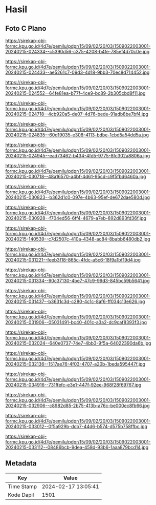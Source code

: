 # Hasil

## Foto C Plano

https://sirekap-obj-formc.kpu.go.id/4d7e/pemilu/pdpr/15/09/02/20/03/1509022003001-20240215-024334--c5390d56-c375-4208-b4fe-785ef4d70c0e.jpg

https://sirekap-obj-formc.kpu.go.id/4d7e/pemilu/pdpr/15/09/02/20/03/1509022003001-20240215-024433--ae5261c7-09d3-4d18-9bb3-70ec8d714452.jpg

https://sirekap-obj-formc.kpu.go.id/4d7e/pemilu/pdpr/15/09/02/20/03/1509022003001-20240215-024552--64fe81ea-b77f-4ce9-bc89-2b305cbd8f11.jpg

https://sirekap-obj-formc.kpu.go.id/4d7e/pemilu/pdpr/15/09/02/20/03/1509022003001-20240215-024718--4cb920a5-de07-4d76-bede-91adb8be7bf4.jpg

https://sirekap-obj-formc.kpu.go.id/4d7e/pemilu/pdpr/15/09/02/20/03/1509022003001-20240215-024835--60d19035-e308-4113-bdbe-1cbd5a54dd5a.jpg

https://sirekap-obj-formc.kpu.go.id/4d7e/pemilu/pdpr/15/09/02/20/03/1509022003001-20240215-024945--ead73462-b434-4fd5-9775-8fc302a8806a.jpg

https://sirekap-obj-formc.kpu.go.id/4d7e/pemilu/pdpr/15/09/02/20/03/1509022003001-20240215-030718--48a16570-a4bf-4d61-95cd-c9f5fbd6460a.jpg

https://sirekap-obj-formc.kpu.go.id/4d7e/pemilu/pdpr/15/09/02/20/03/1509022003001-20240215-030823--b362d1c0-097e-4b63-95ef-de672dae580d.jpg

https://sirekap-obj-formc.kpu.go.id/4d7e/pemilu/pdpr/15/09/02/20/03/1509022003001-20240215-030928--f704ed56-6ff4-4679-a7eb-892d893fd36f.jpg

https://sirekap-obj-formc.kpu.go.id/4d7e/pemilu/pdpr/15/09/02/20/03/1509022003001-20240215-140539--c7d2507c-410a-4348-ac84-8babb6480db2.jpg

https://sirekap-obj-formc.kpu.go.id/4d7e/pemilu/pdpr/15/09/02/20/03/1509022003001-20240215-031221--feeb3f18-865c-4fdc-a5c6-18f9a1bf19d4.jpg

https://sirekap-obj-formc.kpu.go.id/4d7e/pemilu/pdpr/15/09/02/20/03/1509022003001-20240215-031334--90c37130-4be7-47c9-99d3-845bc59b5641.jpg

https://sirekap-obj-formc.kpu.go.id/4d7e/pemilu/pdpr/15/09/02/20/03/1509022003001-20240215-031437--b3631c3d-c280-4c1c-8af6-ff034c13e626.jpg

https://sirekap-obj-formc.kpu.go.id/4d7e/pemilu/pdpr/15/09/02/20/03/1509022003001-20240215-031906--05031491-bc40-401c-a3a2-dc9caf8393f3.jpg

https://sirekap-obj-formc.kpu.go.id/4d7e/pemilu/pdpr/15/09/02/20/03/1509022003001-20240215-032024--640e0737-74e7-4bb3-9f5a-64022390da6b.jpg

https://sirekap-obj-formc.kpu.go.id/4d7e/pemilu/pdpr/15/09/02/20/03/1509022003001-20240215-032136--1517ae76-4f03-4707-a20b-1beda595447f.jpg

https://sirekap-obj-formc.kpu.go.id/4d7e/pemilu/pdpr/15/09/02/20/03/1509022003001-20240215-034916--731ffefc-e3e1-447f-92ee-968f28f69767.jpg

https://sirekap-obj-formc.kpu.go.id/4d7e/pemilu/pdpr/15/09/02/20/03/1509022003001-20240215-032906--c8982d85-2b75-413b-a76c-be000ec8fb66.jpg

https://sirekap-obj-formc.kpu.go.id/4d7e/pemilu/pdpr/15/09/02/20/03/1509022003001-20240215-033012--0f5a929b-dcb7-44d6-b574-d575b758ffbc.jpg

https://sirekap-obj-formc.kpu.go.id/4d7e/pemilu/pdpr/15/09/02/20/03/1509022003001-20240215-033112--08486bcb-9dea-458d-93b6-1aaa879bcd14.jpg


## Metadata

| Key        | Value               |
| ---------- | ------------------- |
| Time Stamp | 2024-02-17 13:05:41 |
| Kode Dapil | 1501                |



